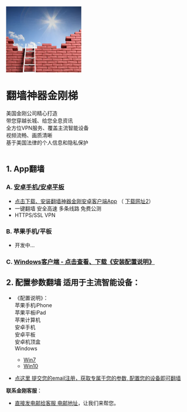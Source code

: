 
![image](l-w-s-athird.png)


# 翻墙神器金刚梯<br> 
美国金刚公司精心打造<br> 
带您穿越长城、给您全息资讯<br> 
全方位VPN服务、覆盖主流智能设备<br> 
视频流畅、画质清晰<br> 
基于美国法律的个人信息和隐私保护<br> 
<br>
## 1. App翻墙
### A. [安卓手机/安卓平板](https://github.com/a2zitpro/client/releases/download/2.1/app-prod-release.apk) 
- [点击下载、安装翻墙神器金刚安卓客户端App](https://github.com/a2zitpro/client/releases/download/2.1/app-prod-release.apk) （ [下载网址2](https://myfasttrack.org/midman/dl_an_1358.php)） 
- 一键翻墙 安全高速 多条线路 免费公测 
- HTTPS/SSL VPN 

### B. 苹果手机/平板 
- 开发中...

### C. [Windows客户端 - 点击查看、下载《安装配置说明》](https://a2zitpro.github.io/web/win)


## 2. 配置参数翻墙 适用于主流智能设备：
- 《配置说明》：<br>
苹果手机iPhone<br>
苹果平板iPad<br>
苹果计算机<br>
安卓手机<br>
安卓平板<br>
安卓机顶盒<br>
Windows<br>
  - [Win7](https://a2zitpro.github.io/web/win7)<br>
  - [Win10](https://a2zitpro.github.io/web/win10)<br>

- [点这里 提交您的email注册，获取专属于您的参数, 配置您的设备即可翻墙](https://a2zitpro.github.io/web/l2_ipsec)



**联系金刚客服**：
  * [直接发电邮给客服 电邮地址](mailto:cs@a2zitpro.com)，让我们来帮您。
